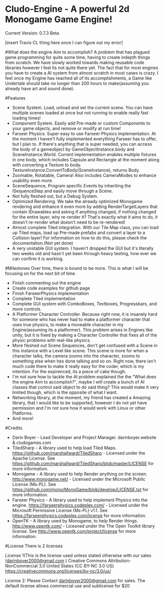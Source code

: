 # Cludo-Engine - A powerful 2d Monogame Game Engine!


Current Version: 0.7.3 Beta

[insert Travis CL thing here once I can figure out my error]

#What does the engine Aim to accomplish?
  A problem that has plagued game programming for quite some time, having to create indepth things from scratch. We have slowly worked towards making reusable code libraries however I feel its not quite there yet. The fact that for most engines you have to create a AI system from almost scratch in most cases is crazy. I feel once my Engine has reached all of its accomplishments, a Game like Undertale should take no longer than 200 hours to make(assuming you already have art and sound done).

#Features
- Scene System. Load, unload and set the current scene. You can have multiple scenes loaded at once but not running to enable really fast loading times!
- Component System. Easily add Pre-made or custom Components to your game objects, and remove or modify at run time!
- Farseer Physics. Super easy to use Farseer Physics implementation. At the moment I haven't fully implemented everything Farseer has to offer, but I plan to. If there's anything that is super needed, you can access the body of a gameobject by GameObjectInstance.body and SceneInstance.World. Current implementation enables multiple fixtures in one body, which includes Capsule and Rectangle at the moment along with converting a Texture to body. TextureInstance.ConvertToBody(SceneInstance), returns Body.
- Zoomable, Rotatable, Camera! Also includes CameraModes to enhance usability even more.
- SceneSequence, Program specific Events by inheriting the ISequenceStep and easily move through a Scene.
- Not fully fleshed out, but a Debug System.
- Optimized Rendering. We take the already optimized Monogame rendering and enhance it even more by adding RenderTargetLayers that contain IDrawables and asking if anything changed, if nothing changed for the entire layer, why re-render it? That's exactly what it aims to do, it doesn't re-render what doesn't need to be re-rendered!
- Almost complete Tiled integration. With our Tile Map class, you can load up Tiled maps, load up Pre-made prefabs and convert a layer to a Collision layer! For information on how to do this, please check the documentation.(Not yet done)
- A very unstable GUI system. I haven't dropped the GUI but it's literally two weeks old and hasn't yet been through heavy testing, how ever we can confirm it is working.

#Milestones
Over time, there is bound to be more. This is what I will be focusing on for the next bit of time.
- Finish commenting out the engine
- Create code examples for github page
- Finish FarseerPhysics implementation
- Complete Tiled implementation
- Complete GUI system with ComboBoxes, Textboxes, Progressbars, and more controls.
- A Platformer Character Controller. Because right now, it is insanely hard for someone who has never had to make a platformer character that uses true physics, to make a moveable character in my Engine(assuming its a platformer). This problem arises in Engines like unity, but it is fixed by making a Character Controller that fixes all of the physic problems with real-like physics.
- More fleshed out Scene Sequences, don't get confused with a Scene in this instance with a Level like scene. This scene is more for when a character talks, the camera zooms into the character, zooms to something else when hes done talking and so on. Right now, there isn't much code there to make it really easy for the coder, which is my intention. For the expirenced, its a piece of cake though.
- I'm not sure how to tackle the AI problem explained the the "What does the engine Aim to accomplish?", maybe I will create a bunch of AI classes that control said object to do said thing? This would make it very limited though, which is the opposite of what I want.
- Networking library, at the moment, my friend has created a Amazing library, that I would like to be supported, however I do not yet have permission and I'm not sure how it would work with Linux or other Platforms.
- And more!


#Credits
- Darin Boyer - Lead Developer and Project Manager. darinboyer.website & cludogames.com
- TiledSharp - A library used to help load Tiled Maps. https://github.com/marshallward/TiledSharp - Licensed under the Apache License. See https://github.com/marshallward/TiledSharp/blob/master/LICENSE for more information.
- Monogame - A library used to help Render anything on the screen. http://www.monogame.net/ - Licensed under the ﻿Microsoft Public License (Ms-PL). See https://github.com/mono/MonoGame/blob/develop/LICENSE.txt for more information.
- Farseer Physics - A library used to help implement Physics into the engine. https://farseerphysics.codeplex.com/ - Licensed under the Microsoft Permissive License (Ms-PL) v1.1. See https://farseerphysics.codeplex.com/license for more information.
- OpenTK - A library used by Monogame, to help Render things. http://www.opentk.com/ - Licesned under the The Open Toolkit library license. See http://www.opentk.com/project/license for more information.

#License
There is 2 licenses

License 1(This is the license used unless stated otherwise with our sales (darinboyer2000@gmail.com )
Creative Commons Attribution-NonCommercial 3.0 United States (CC BY-NC 3.0 US) https://creativecommons.org/licenses/by-nc/3.0/us/

License 2:
Please Contact darinboyer2000@gmail.com for sales. The default license allows commercial use and sublicense for $20

